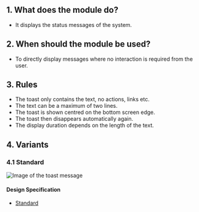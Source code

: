 ## 1. What does the module do? 
*   It displays the status messages of the system.

## 2. When should the module be used? 
*   To directly display messages where no interaction is required from the user.

## 3. Rules 
*   The toast only contains the text, no actions, links etc. 
*   The text can be a maximum of two lines. 
*   The toast is shown centred on the bottom screen edge. 
*   The toast then disappears automatically again. 
*   The display duration depends on the length of the text.

## 4. Variants 
### 4.1 Standard
![Image of the toast message](https://raw.githubusercontent.com/sbb-design-systems/sbb-design-system/master/mobile/modules/toast/images/MM05.png 'class: image')

#### Design Specification
*   [Standard](https://sbb.invisionapp.com/d/main#/console/14051805/322943548/inspect)